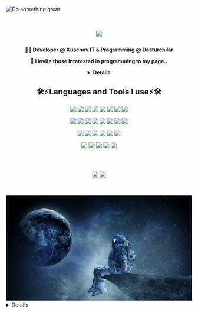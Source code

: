 
<img
  src="DO_IT.jpeg"
  alt="Do something great"
  title="Do something great"
  style="display: inline-block; margin: 0 auto; max-width: 1000px">
<h1 align="center">
  <a href="https://git.io/typing-svg">
    <img src="https://readme-typing-svg.herokuapp.com/?lines=Hello,+There!+👋;Nice+to+meet+you!&center=true&size=30">
  </a>
</h1>
<h4 align="center">
  
  :man_technologist:  **Developer @ Xusenov IT & Programming @ Dasturchilar**

  :exploding_head:  **I invite those interested in programming to my page..**
  
<details>

  :camera:  **I love photography** [You can check it out here](https://xusenovme.github.io/wanderlustontheroad/)
  
  :world_map: **& to explore this piece of rock floating in nothingness called :earth_americas:**

  :compass: **While constantly getting lost on a top of :mountain: :volcano: or in the :desert: and in the :cityscape:**

  :coffee:  **Drinker who is eating programming memes for breakfast :trollface:**
  
  :computer:  **Aiming to build a better future for the next generations**
  
  ***:bulb: I want to wake up in the morning and think the future is going to be great***
  
  ***Do you*** :interrobang:

</h4>
</details>

<h2></h2>

<div align="center" style="text-align: center;">
  <h2>🛠️⚡Languages and Tools I use⚡🛠️</h2>
  <p>
	  <img src="https://a11ybadges.com/badge?logo=vulkan">
    <img src="https://img.shields.io/badge/C-00599C?style=for-the-badge&logo=c&logoColor=white">
    <img src="https://img.shields.io/badge/C%2B%2B-00599C?style=for-the-badge&logo=c%2B%2B&logoColor=white">
    <img src="https://img.shields.io/badge/Python-FFD43B?style=for-the-badge&logo=python&logoColor=blue">
    <img src="https://img.shields.io/badge/OpenGL-%23FFFFFF.svg?style=for-the-badge&logo=opengl">
    <img src="https://img.shields.io/badge/mysql-%2300f.svg?style=for-the-badge&logo=mysql&logoColor=white">
    <img src="https://img.shields.io/badge/Shell_Script-121011?style=for-the-badge&logo=gnu-bash&logoColor=white">
    <img src="https://img.shields.io/badge/MongoDB-%234ea94b.svg?style=for-the-badge&logo=mongodb&logoColor=white">
  </p>
  <p>
    <img src="https://img.shields.io/badge/postgres-%23316192.svg?style=for-the-badge&logo=postgresql&logoColor=white">
    <img src="https://img.shields.io/badge/VIM-%2311AB00.svg?&style=for-the-badge&logo=vim&logoColor=white">
    <img src="https://img.shields.io/badge/CSS3-1572B6?style=for-the-badge&logo=css3&logoColor=white">
    <img src="https://img.shields.io/badge/GitHub-100000?style=for-the-badge&logo=github&logoColor=white">
    <img src="https://img.shields.io/badge/GIT-E44C30?style=for-the-badge&logo=git&logoColor=white">
    <img src="https://img.shields.io/badge/VirtualBox-21416b?style=for-the-badge&logo=VirtualBox&logoColor=white">
    <img src="https://img.shields.io/badge/mac%20os-000000?style=for-the-badge&logo=apple&logoColor=white">
    <img src="https://img.shields.io/badge/VSCode-0078D4?style=for-the-badge&logo=visual%20studio%20code&logoColor=white">
  </p>
  <p>
    <img src="https://img.shields.io/badge/docker-%230db7ed.svg?style=for-the-badge&logo=docker&logoColor=white">
    <img src="https://img.shields.io/badge/Linux-FCC624?style=for-the-badge&logo=linux&logoColor=black">
    <img src="https://img.shields.io/badge/Markdown-000000?style=for-the-badge&logo=markdown&logoColor=white">
    <img src="https://img.shields.io/badge/GNU%20Bash-4EAA25?style=for-the-badge&logo=GNU%20Bash&logoColor=white">
    <img src="https://img.shields.io/badge/Wordpress-21759B?style=for-the-badge&logo=wordpress&logoColor=white">
	  <img src="https://img.shields.io/badge/Lua-2C2D72?style=for-the-badge&logo=lua&logoColor=white">
  </p>
	<p>
	  <img src="https://img.shields.io/badge/next.js-000000?style=for-the-badge&logo=nextdotjs&logoColor=white">
	  <img src="https://img.shields.io/badge/grafana-%23F46800.svg?style=for-the-badge&logo=grafana&logoColor=white">
	  <img src="https://img.shields.io/badge/JavaScript-323330?style=for-the-badge&logo=javascript&logoColor=F7DF1E">
	  <img src="https://img.shields.io/badge/react-%2320232a.svg?style=for-the-badge&logo=react&logoColor=%2361DAFB">
	  <img src="https://shields.io/badge/TypeScript-3178C6?logo=TypeScript&logoColor=FFF&style=flat-square">
	</p>
  <h2></h2>
</div>

<br>
<p align=center>
  <div align=center>
    <a href="https://github.com/anuraghazra/github-readme-stats">
      <img height=163   src="https://github-readme-stats.zohan.tech/api/top-langs/?username=zstenger93&hide=c%23,powershell,Mathematica,Ruby,Objective-C,Objective-C%2b%2b,Cuda&title_color=61dafb&text_color=ffffff&icon_color=61dafb&bg_color=20232a&langs_count=8&layout=compact&border_color=61dafb&hide_border=true" />
    </a>
    <a href="https://github.com/anuraghazra/github-readme-stats" title="Go to Source">
      <img width=390 src="https://github-readme-stats.zohan.tech/api?username=zstenger93&show_icons=true&theme=react&border_color=61dafb&hide_border=true" />
    </a>
  </div>
  <br>
</p>
  <h2></h2>

<div id="header" align="center">
  <img src="https://github.com/zstenger93/zstenger93/blob/main/space.jpeg" width="1000">
  <!-- <img src="https://static.tumblr.com/6f56dd103eb0e115debd14cacf3c12d3/ffcg2gp/TPXnw8dso/tumblr_static_tumblr_static_filename_focused_v3.gif" width="1000"/> -->
</div>
<details>
	<div align=center>
	  <h2>🎮 When I have free(time);</2>
	  <h2></2>
		<p>
		<img src="https://img.shields.io/badge/Battle.net-000?style=for-the-badge&logo=battle.net&logoColor=148EFF">
		<img src="https://img.shields.io/badge/Origin-148EFF?style=for-the-badge&logo=origin&logoColor=white">
		</p>
	</div>
	<div align=center>
    <a href="https://www.linkedin.com/in/zstenger/">
    <img src="https://img.shields.io/badge/-LinkedIn-blue?style=flat-square&logo=Linkedin&logoColor=white&link
    </a>
    <a href="https://www.instagram.com/xusenov.me/">
      <img src="https://img.shields.io/badge/Instagram-E4405F?style=for-the-badge&logo=instagram&logoColor=white">
    </a>
    <a 
      <img src="https://img.shields.io/badge/Facebook-1877F2?style=for-the-badge&logo=facebook&logoColor=white">
    </a>
  </div>
  <div id="header" align="center" style="text-align: center;">
    <h2>
      Life of a programmer in a nutshell:
    </h2>
    <img src="https://media.giphy.com/media/vrxxqQbyRxYi6scCjT/giphy.gif" width="300"/>
  </div>

	
